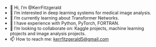 - 👋 Hi, I’m @KerrFitzgerald
- 👀 I’m interested in deep learning systems for medical image analysis.
- 🌱 I’m currently learning about Transformer Networks.
- 🌱 I have experience with Python, PyTorch, FORTRAN. 
- 💞️ I’m looking to collaborate on: Kaggle projects, machine learning ptojects and image analysis projects.
- 📫 How to reach me: kerrfitzgerald5@gmail.com

<!---
KerrFitzgerald/KerrFitzgerald is a ✨ special ✨ repository because its `README.md` (this file) appears on your GitHub profile.
You can click the Preview link to take a look at your changes.
--->
